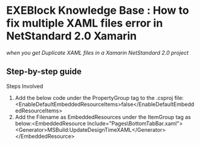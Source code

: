 # EXEBlock Knowledge Base : How to fix multiple XAML files error in NetStandard 2.0 Xamarin

_when you get Duplicate XAML files in a Xamarin NetStandard 2.0 project_

## Step-by-step guide <a id="HowtofixmultipleXAMLfileserrorinNetStandard2.0Xamarin-Step-by-stepguide"></a>

Steps Involved

1. Add the below code under the PropertyGroup tag to the .csproj file:&lt;EnableDefaultEmbeddedResourceItems&gt;false&lt;/EnableDefaultEmbeddedResourceItems&gt; 
2. Add the Filename as EmbeddedResources under the ItemGroup tag as below:&lt;EmbeddedResource Include="Pages\BottomTabBar.xaml"&gt; &lt;Generator&gt;MSBuild:UpdateDesignTimeXAML&lt;/Generator&gt; &lt;/EmbeddedResource&gt;

